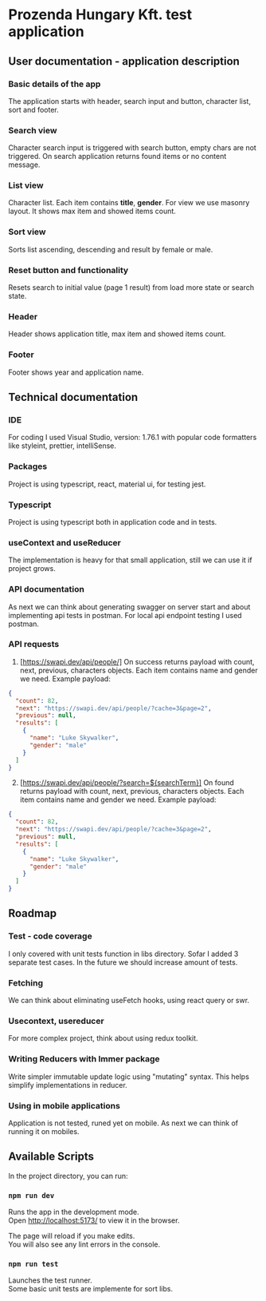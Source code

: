 # Prozenda Hungary Kft. test application

## User documentation - application description

### **Basic details of the app**

The application starts with header, search input and button, character list, sort and footer.

### **Search view**

Character search input is triggered with search button, empty chars are not triggered. On search application returns found items or no content message.

### **List view**

Character list. Each item contains **title**, **gender**. For view we use masonry layout. It shows max item and showed items count.

### **Sort view**

Sorts list ascending, descending and result by female or male.

### **Reset button and functionality**

Resets search to initial value (page 1 result) from load more state or search state.

### **Header**

Header shows application title, max item and showed items count.

### **Footer**

Footer shows year and application name.

## Technical documentation

### **IDE**

For coding I used Visual Studio, version: 1.76.1 with popular code formatters like styleint, prettier, intelliSense.

### **Packages**

Project is using typescript, react, material ui, for testing jest.

### **Typescript**

Project is using typescript both in application code and in tests.

### **useContext and useReducer**

The implementation is heavy for that small application, still we can use it if project grows.

### **API documentation**

As next we can think about generating swagger on server start and about implementing api tests in postman. For local api endpoint testing I used postman.

### **API requests**

1. [https://swapi.dev/api/people/] On success returns payload with count, next, previous, characters objects. Each item contains name and gender we need. Example payload:

```json
{
  "count": 82,
  "next": "https://swapi.dev/api/people/?cache=3&page=2",
  "previous": null,
  "results": [
    {
      "name": "Luke Skywalker",
      "gender": "male"
    }
  ]
}
```

2. [https://swapi.dev/api/people/?search=${searchTerm}] On found returns payload with count, next, previous, characters objects. Each item contains name and gender we need. Example payload:

```json
{
  "count": 82,
  "next": "https://swapi.dev/api/people/?cache=3&page=2",
  "previous": null,
  "results": [
    {
      "name": "Luke Skywalker",
      "gender": "male"
    }
  ]
}
```

## Roadmap

### **Test - code coverage**

I only covered with unit tests function in libs directory. Sofar I added 3 separate test cases. In the future we should increase amount of tests.

### **Fetching**

We can think about eliminating useFetch hooks, using react query or swr.

### **Usecontext, usereducer**

For more complex project, think about using redux toolkit.

### **Writing Reducers with Immer package**

Write simpler immutable update logic using "mutating" syntax. This helps simplify implementations in reducer.

### **Using in mobile applications**

Application is not tested, runed yet on mobile. As next we can think of running it on mobiles.

## Available Scripts

In the project directory, you can run:

### `npm run dev`

Runs the app in the development mode.\
Open [http://localhost:5173/](http://localhost:5173/) to view it in the browser.

The page will reload if you make edits.\
You will also see any lint errors in the console.

### `npm run test`

Launches the test runner.\
Some basic unit tests are implemente for sort libs.
